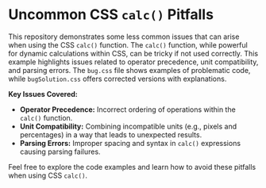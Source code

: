 # Uncommon CSS `calc()` Pitfalls

This repository demonstrates some less common issues that can arise when using the CSS `calc()` function.  The `calc()` function, while powerful for dynamic calculations within CSS, can be tricky if not used correctly.  This example highlights issues related to operator precedence, unit compatibility, and parsing errors.  The `bug.css` file shows examples of problematic code, while `bugSolution.css` offers corrected versions with explanations.

**Key Issues Covered:**

* **Operator Precedence:** Incorrect ordering of operations within the `calc()` function.
* **Unit Compatibility:** Combining incompatible units (e.g., pixels and percentages) in a way that leads to unexpected results.
* **Parsing Errors:**  Improper spacing and syntax in `calc()` expressions causing parsing failures.

Feel free to explore the code examples and learn how to avoid these pitfalls when using CSS `calc()`. 